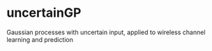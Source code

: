 # uncertainGP
Gaussian processes with uncertain input, applied to wireless channel learning and prediction
